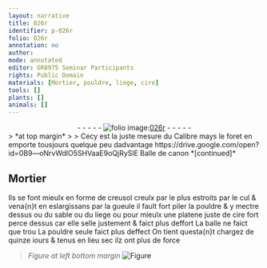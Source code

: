 ```yaml
---
layout: narrative
title: 026r
identifier: p-026r
folio: 026r
annotation: no
author:
mode: annotated
editor: GR8975 Seminar Participants
rights: Public Domain
materials: [Mortier, pouldre, liege, cire]
tools: []
plants: []
animals: []
---
```


<div class="folio" align="center">- - - - - <a href="http://gallica.bnf.fr/ark:/12148/btv1b10500001g/f57.item" target="_blank"><img src="https://cu-mkp.github.io/2017-workshop-edition/assets/photo-icon.png" alt="folio image: " style="display:inline-block; margin-bottom:-3px;"/>026r</a> - - - - - </div>    
> *at top margin*
> 
>   Cecy est la juste mesure du Calibre mays le foret en emporte tousjours quelque peu dadvantage
   https://drive.google.com/open?id=0B9—oNrvWdlO5SHVaaE9oQjRySlE Balle de canon  
*[continued]*
    

## <span class="m">Mortier</span>

 
Ils se font mieulx en forme de creusol creulx par le plus estroits par le cul & vena{n}t en eslargissans par la gueule il fault fort piler la <span class="m">pouldre</span> & y mectre dessus ou du sable ou du <span class="m">liege</span> ou pour mieulx une platene juste de <span class="m">cire</span> fort perce dessus car elle selle justement & faict plus deffort La balle ne faict que trou La <span class="m">pouldre</span> seule faict plus deffect On tient questa{n}t chargez de quinze <span class="tmp">iours</span> & tenus en <span class="env">lieu sec</span> ilz ont plus de force
 
> *Figure*
> *at left bottom margin*
> <a href="https://drive.google.com/open?id=0B9-oNrvWdlO5UGxoanZwVEw2akE" target="_blank"><img src="https://cu-mkp.github.io/GR8975-edition/assets/photo-icon.png" alt="Figure" style="display:inline-block; margin-bottom:-3px;"/></a>
 